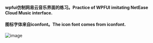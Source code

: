 #### wpfui仿制网易云音乐界面的练习。Practice of WPFUI imitating NetEase Cloud Music interface.
#### 图标字体来自iconfont。The icon font comes from iconfont.
![image](https://github.com/DF-cheLiu/music-playerUI-WPF/assets/96376335/f60054eb-4aff-41d8-926b-54467783df4a)
